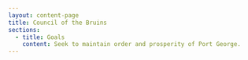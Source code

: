```yaml
---
layout: content-page
title: Council of the Bruins
sections:
  - title: Goals
    content: Seek to maintain order and prosperity of Port George.
---
```

